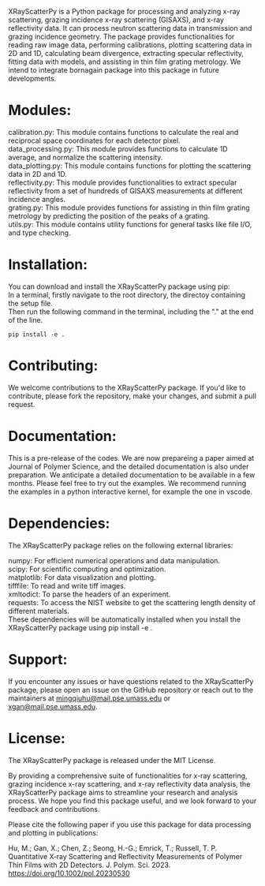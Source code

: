 XRayScatterPy is a Python package for processing and analyzing x-ray scattering, grazing incidence x-ray scattering (GISAXS), and x-ray reflectivity data. It can process neutron scattering data in transmission and grazing incidence geometry. The package provides functionalities for reading raw image data, performing calibrations, plotting scattering data in 2D and 1D, calculating beam divergence, extracting specular reflectivity, fitting data with models, and assisting in thin film grating metrology. We intend to integrate bornagain package into this package in future developments. 
  
# Modules:  
calibration.py: This module contains functions to calculate the real and reciprocal space coordinates for each detector pixel.  
data_processing.py: This module provides functions to calculate 1D average, and normalize the scattering intensity.  
data_plotting.py: This module contains functions for plotting the scattering data in 2D and 1D.  
reflectivity.py: This module provides functionalities to extract specular reflectivity from a set of hundreds of GISAXS measurements at different incidence angles.  
grating.py: This module provides functions for assisting in thin film grating metrology by predicting the position of the peaks of a grating.  
utils.py: This module contains utility functions for general tasks like file I/O, and type checking.  
  
# Installation:  
You can download and install the XRayScatterPy package using pip:  
In a terminal, firstly navigate to the root directory, the directoy containing the setup file.  
Then run the following command in the terminal, including the "." at the end of the line.  
```
pip install -e .
```
# Contributing:  
We welcome contributions to the XRayScatterPy package. If you'd like to contribute, please fork the repository, make your changes, and submit a pull request.  
  
# Documentation:  
This is a pre-release of the codes. We are now prepareing a paper aimed at Journal of Polymer Science, and the detailed documentation is also under preparation. We anticipate a detailed documentation to be available in a few months. Please feel free to try out the examples. We recommend running the examples in a python interactive kernel, for example the one in vscode.  
  
# Dependencies:  
The XRayScatterPy package relies on the following external libraries:  
  
numpy: For efficient numerical operations and data manipulation.  
scipy: For scientific computing and optimization.  
matplotlib: For data visualization and plotting.  
tifffile: To read and write tiff images.  
xmltodict: To parse the headers of an experiment.  
requests: To access the NIST website to get the scattering length density of different materials.  
These dependencies will be automatically installed when you install the XRayScatterPy package using pip install -e .  
  
# Support:  
If you encounter any issues or have questions related to the XRayScatterPy package, please open an issue on the GitHub repository or reach out to the maintainers at mingqiuhu@mail.pse.umass.edu or xgan@mail.pse.umass.edu.  
  
# License:  
The XRayScatterPy package is released under the MIT License.  

By providing a comprehensive suite of functionalities for x-ray scattering, grazing incidence x-ray scattering, and x-ray reflectivity data analysis, the XRayScatterPy package aims to streamline your research and analysis process. We hope you find this package useful, and we look forward to your feedback and contributions.

Please cite the following paper if you use this package for data processing and plotting in publications:

Hu, M.; Gan, X.; Chen, Z.; Seong, H.-G.; Emrick, T.; Russell, T. P. Quantitative X‐ray Scattering and Reflectivity Measurements of Polymer Thin Films with 2D Detectors. J. Polym. Sci. 2023. 
https://doi.org/10.1002/pol.20230530
